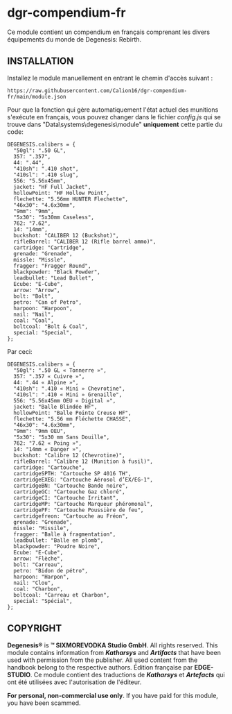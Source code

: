 ﻿# dgr-compendium-fr
Ce module contient un compendium en français comprenant les divers équipements du monde de Degenesis: Rebirth.

## INSTALLATION

Installez le module manuellement en entrant le chemin d'accès suivant :

```
https://raw.githubusercontent.com/Calion16/dgr-compendium-fr/main/module.json
```
Pour que la fonction qui gère automatiquement l'état actuel des munitions s'exécute en français, vous pouvez changer dans le fichier _config.js_ qui se trouve dans "Data\systems\degenesis\module"
**uniquement** cette partie du code:
```
DEGENESIS.calibers = {
  "50gl": ".50 GL",
  357: ".357",
  44: ".44",
  "410sh": ".410 shot",
  "410sl": ".410 slug",
  556: "5.56x45mm",
  jacket: "HF Full Jacket",
  hollowPoint: "HF Hollow Point",
  flechette: "5.56mm HUNTER Flechette",
  "46x30": "4.6x30mm",
  "9mm": "9mm",
  "5x30": "5x30mm Caseless",
  762: "7.62",
  14: "14mm",
  buckshot: "CALIBER 12 (Buckshot)",
  rifleBarrel: "CALIBER 12 (Rifle barrel ammo)",
  cartridge: "Cartridge",
  grenade: "Grenade",
  missle: "Missle",
  fragger: "Fragger Round",
  blackpowder: "Black Powder",
  leadbullet: "Lead Bullet",
  Ecube: "E-Cube",
  arrow: "Arrow",
  bolt: "Bolt",
  petro: "Can of Petro",
  harpoon: "Harpoon",
  nail: "Nail",
  coal: "Coal",
  boltcoal: "Bolt & Coal",
  special: "Special",
};
```
Par ceci:
```
DEGENESIS.calibers = {
  "50gl": ".50 GL « Tonnerre »",
  357: ".357 « Cuivre »",
  44: ".44 « Alpine »",
  "410sh": ".410 « Mini » Chevrotine",
  "410sl": ".410 « Mini » Grenaille",
  556: "5.56x45mm OEU « Digital »",
  jacket: "Balle Blindée HF",
  hollowPoint: "Balle Pointe Creuse HF",
  flechette: "5.56 mm Fléchette CHASSE",
  "46x30": "4.6x30mm",
  "9mm": "9mm OEU",
  "5x30": "5x30 mm Sans Douille",
  762: "7.62 « Poing »",
  14: "14mm « Danger »",
  buckshot: "Calibre 12 (Chevrotine)",
  rifleBarrel: "Calibre 12 (Munition à fusil)",
  cartridge: "Cartouche",
  cartridgeSPTH: "Cartouche SP 4016 TH",
  cartridgeEXEG: "Cartouche Aérosol d’EX/EG-1",
  cartridgeBN: "Cartouche Bande noire",
  cartridgeGC: "Cartouche Gaz chloré",
  cartridgeCI: "Cartouche Irritant",
  cartridgeMP: "Cartouche Marqueur phéromonal",
  cartridgePF: "Cartouche Poussière de feu",
  cartridgefreon: "Cartouche au Fréon",
  grenade: "Grenade",
  missle: "Missile",
  fragger: "Balle à fragmentation",
  leadbullet: "Balle en plomb",
  blackpowder: "Poudre Noire",
  Ecube: "E-Cube",
  arrow: "Flèche",
  bolt: "Carreau",
  petro: "Bidon de pétro",
  harpoon: "Harpon",
  nail: "Clou",
  coal: "Charbon",
  boltcoal: "Carreau et Charbon",
  special: "Spécial",
};
```

## COPYRIGHT

**Degenesis®** is **™ SIXMOREVODKA Studio GmbH**. All rights reserved. This module contains information from ***Katharsys*** and ***Artifacts*** that have been used with permission from the publisher. All used content from the handbook belong to the respective authors.
Édition française par **EDGE-STUDIO**. Ce module contient des traductions de ***Katharsys*** et ***Artefacts*** qui ont été utilisées avec l'autorisation de l'éditeur.

**For personal, non-commercial use only**. If you have paid for this module, you have been scammed.
